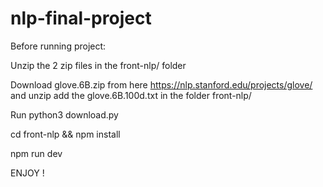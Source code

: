 # nlp-final-project


Before running project:

Unzip the 2 zip files in the front-nlp/ folder

Download glove.6B.zip from here https://nlp.stanford.edu/projects/glove/ and unzip add the glove.6B.100d.txt in the folder front-nlp/

Run python3 download.py

cd front-nlp && npm install

npm run dev

ENJOY !
